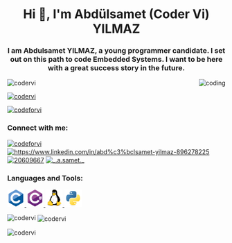 <h1 align="center">Hi 👋, I'm Abdülsamet (Coder Vi) YILMAZ</h1>
<h3 align="center">I am Abdulsamet YILMAZ, a young programmer candidate. I set out on this path to code Embedded Systems. I want to be here with a great success story in the future.</h3>

<img align="right" alt="coding" widht="400" src="https://media1.giphy.com/media/qgQUggAC3Pfv687qPC/200w.gif?cid=6c09b952tds4vc2yj8gkvb0yfqyiz8g5flcouml2wl7bizvi&rid=200w.gif&ct=g">

<p align="left"> <img src="https://komarev.com/ghpvc/?username=codervi&label=Profile%20views&color=0e75b6&style=flat" alt="codervi" /> </p>

<p align="left"> <a href="https://github.com/ryo-ma/github-profile-trophy"><img src="https://github-profile-trophy.vercel.app/?username=codervi" alt="codervi" /></a> </p>

<p align="left"> <a href="https://twitter.com/codeforvi" target="blank"><img src="https://img.shields.io/twitter/follow/codeforvi?logo=twitter&style=for-the-badge" alt="codeforvi" /></a> </p>

<h3 align="left">Connect with me:</h3>
<p align="left">
<a href="https://twitter.com/codeforvi" target="blank"><img align="center" src="https://raw.githubusercontent.com/rahuldkjain/github-profile-readme-generator/master/src/images/icons/Social/twitter.svg" alt="codeforvi" height="30" width="40" /></a>
<a href="https://linkedin.com/in/https://www.linkedin.com/in/abd%c3%bclsamet-yilmaz-896278225" target="blank"><img align="center" src="https://raw.githubusercontent.com/rahuldkjain/github-profile-readme-generator/master/src/images/icons/Social/linked-in-alt.svg" alt="https://www.linkedin.com/in/abd%c3%bclsamet-yilmaz-896278225" height="30" width="40" /></a>
<a href="https://stackoverflow.com/users/20609667" target="blank"><img align="center" src="https://raw.githubusercontent.com/rahuldkjain/github-profile-readme-generator/master/src/images/icons/Social/stack-overflow.svg" alt="20609667" height="30" width="40" /></a>
<a href="https://instagram.com/_.a.samet._" target="blank"><img align="center" src="https://raw.githubusercontent.com/rahuldkjain/github-profile-readme-generator/master/src/images/icons/Social/instagram.svg" alt="_.a.samet._" height="30" width="40" /></a>
</p>

<h3 align="left">Languages and Tools:</h3>
<p align="left"> <a href="https://www.cprogramming.com/" target="_blank" rel="noreferrer"> <img src="https://raw.githubusercontent.com/devicons/devicon/master/icons/c/c-original.svg" alt="c" width="40" height="40"/> </a> <a href="https://www.w3schools.com/cs/" target="_blank" rel="noreferrer"> <img src="https://raw.githubusercontent.com/devicons/devicon/master/icons/csharp/csharp-original.svg" alt="csharp" width="40" height="40"/> </a> <a href="https://www.linux.org/" target="_blank" rel="noreferrer"> <img src="https://raw.githubusercontent.com/devicons/devicon/master/icons/linux/linux-original.svg" alt="linux" width="40" height="40"/> </a> <a href="https://www.python.org" target="_blank" rel="noreferrer"> <img src="https://raw.githubusercontent.com/devicons/devicon/master/icons/python/python-original.svg" alt="python" width="40" height="40"/> </a> </p>

<p><img align="left" src="https://github-readme-stats.vercel.app/api/top-langs?username=codervi&show_icons=true&locale=en&layout=compact" alt="codervi" /></p>

<p>&nbsp;<img align="center" src="https://github-readme-stats.vercel.app/api?username=codervi&show_icons=true&locale=en" alt="codervi" /></p>

<p><img align="center" src="https://github-readme-streak-stats.herokuapp.com/?user=codervi&" alt="codervi" /></p>

